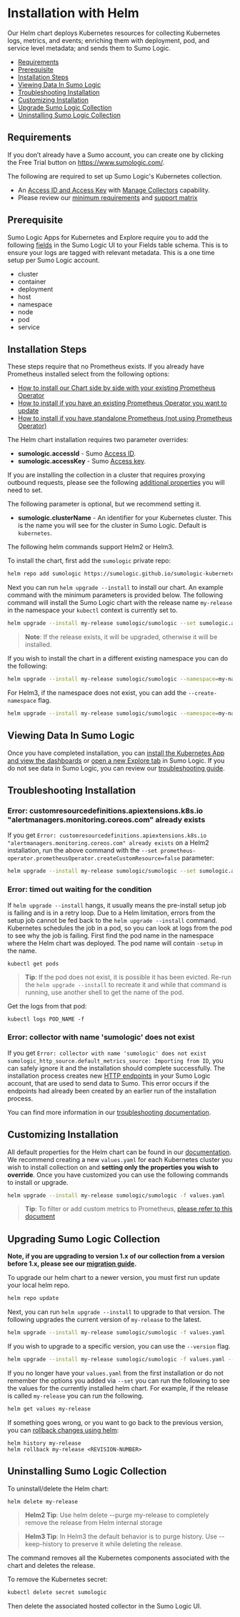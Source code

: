 # Installation with Helm

Our Helm chart deploys Kubernetes resources for collecting Kubernetes logs, metrics, and events; enriching them with deployment, pod, and service level metadata; and sends them to Sumo Logic.

<!-- TOC -->
- [Requirements](#requirements) 
- [Prerequisite](#prerequisite)
- [Installation Steps](#installation-steps) 
- [Viewing Data In Sumo Logic](#viewing-data-in-sumo-logic) 
- [Troubleshooting Installation](#troubleshooting-installation)
- [Customizing Installation](#customizing-installation)
- [Upgrade Sumo Logic Collection](#upgrading-sumo-logic-collection)
- [Uninstalling Sumo Logic Collection](#uninstalling-sumo-logic-collection) 

<!-- /TOC -->

## Requirements

If you don’t already have a Sumo account, you can create one by clicking the Free Trial button on https://www.sumologic.com/.

The following are required to set up Sumo Logic's Kubernetes collection.

  * An [Access ID and Access Key](https://help.sumologic.com/Manage/Security/Access-Keys) with [Manage Collectors](https://help.sumologic.com/Manage/Users-and-Roles/Manage-Roles/05-Role-Capabilities#data-management) capability.
  * Please review our [minimum requirements](../README.md#minimum-requirements) and [support matrix](../README.md#support-matrix)


## Prerequisite

Sumo Logic Apps for Kubernetes and Explore require you to add the following [fields](https://help.sumologic.com/Manage/Fields) in the Sumo Logic UI to your Fields table schema. This is to ensure your logs are tagged with relevant metadata. This is a one time setup per Sumo Logic account.
- cluster
- container
- deployment
- host
- namespace
- node
- pod
- service

## Installation Steps

These steps require that no Prometheus exists. If you already have Prometheus installed select from the following options:

- [How to install our Chart side by side with your existing Prometheus Operator](./SideBySidePrometheus.md)
- [How to install if you have an existing Prometheus Operator you want to update](./existingPrometheusDoc.md) 
- [How to install if you have standalone Prometheus (not using Prometheus Operator)](./standAlonePrometheus.md) 

The Helm chart installation requires two parameter overrides:
* __sumologic.accessId__ - Sumo [Access ID](https://help.sumologic.com/Manage/Security/Access-Keys).
* __sumologic.accessKey__ - Sumo [Access key](https://help.sumologic.com/Manage/Security/Access-Keys).

If you are installing the collection in a cluster that requires proxying outbound requests, please see the following [additional properties](./Installing_Behind_Proxy.md) you will need to set.

The following parameter is optional, but we recommend setting it.
* __sumologic.clusterName__ - An identifier for your Kubernetes cluster. This is the name you will see for the cluster in Sumo Logic. Default is `kubernetes`.

The following helm commands support Helm2 or Helm3.

To install the chart, first add the `sumologic` private repo:

```bash
helm repo add sumologic https://sumologic.github.io/sumologic-kubernetes-collection
```

Next you can run `helm upgrade --install` to install our chart. An example command with the minimum parameters is provided below. The following command will install the Sumo Logic chart with the release name `my-release` in the namespace your `kubectl` context is currently set to.

```bash
helm upgrade --install my-release sumologic/sumologic --set sumologic.accessId=<SUMO_ACCESS_ID> --set sumologic.accessKey=<SUMO_ACCESS_KEY>  --set sumologic.clusterName="<MY_CLUSTER_NAME>"
```
> **Note**: If the release exists, it will be upgraded, otherwise it will be installed.

If you wish to install the chart in a different existing namespace you can do the following:

```bash
helm upgrade --install my-release sumologic/sumologic --namespace=my-namespace --set sumologic.accessId=<SUMO_ACCESS_ID> --set sumologic.accessKey=<SUMO_ACCESS_KEY>  --set sumologic.clusterName="<MY_CLUSTER_NAME>"
```

For Helm3, if the namespace does not exist, you can add the `--create-namespace` flag.

```bash
helm upgrade --install my-release sumologic/sumologic --namespace=my-namespace --set sumologic.accessId=<SUMO_ACCESS_ID> --set sumologic.accessKey=<SUMO_ACCESS_KEY>  --set sumologic.clusterName="<MY_CLUSTER_NAME> --create-namespace"
```

## Viewing Data In Sumo Logic

Once you have completed installation, you can [install the Kubernetes App and view the dashboards](https://help.sumologic.com/07Sumo-Logic-Apps/10Containers_and_Orchestration/Kubernetes/Install_the_Kubernetes_App_and_view_the_Dashboards) or [open a new Explore tab](https://help.sumologic.com/Solutions/Kubernetes_Solution/05Navigate_your_Kubernetes_environment) in Sumo Logic. If you do not see data in Sumo Logic, you can review our [troubleshooting guide](./Troubleshoot_Collection.md).

## Troubleshooting Installation

### Error: customresourcedefinitions.apiextensions.k8s.io "alertmanagers.monitoring.coreos.com" already exists
If you get `Error: customresourcedefinitions.apiextensions.k8s.io "alertmanagers.monitoring.coreos.com" already exists` on a Helm2 installation, run the above command with the `--set prometheus-operator.prometheusOperator.createCustomResource=false` parameter:

```bash
helm upgrade --install my-release sumologic/sumologic --set sumologic.accessId=<SUMO_ACCESS_ID> --set sumologic.accessKey=<SUMO_ACCESS_KEY>  --set sumologic.clusterName="<MY_CLUSTER_NAME>" --set prometheus-operator.prometheusOperator.createCustomResource=false
```
### Error: timed out waiting for the condition
If `helm upgrade --install` hangs, it usually means the pre-install setup job is failing and is in a retry loop. Due to a Helm limitation, errors from the setup job cannot be fed back to the `helm upgrade --install` command. Kubernetes schedules the job in a pod, so you can look at logs from the pod to see why the job is failing. First find the pod name in the namespace where the Helm chart was deployed. The pod name will contain `-setup` in the name.

```sh
kubectl get pods
```
> **Tip**: If the pod does not exist, it is possible it has been evicted.  Re-run the `helm upgrade --install` to recreate it and while that command is running, use another shell to get the name of the pod.

Get the logs from that pod:
```
kubectl logs POD_NAME -f
```
### Error: collector with name 'sumologic' does not exist
If you get `Error: collector with name 'sumologic' does not exist
sumologic_http_source.default_metrics_source: Importing from ID`, you can safely ignore it and the installation should complete successfully. The installation process creates new [HTTP endpoints](https://help.sumologic.com/03Send-Data/Sources/02Sources-for-Hosted-Collectors/HTTP-Source) in your Sumo Logic account, that are used to send data to Sumo. This error occurs if the endpoints had already been created by an earlier run of the installation process.

You can find more information in our [troubleshooting documentation](Troubleshoot_Collection.md).

## Customizing Installation
All default properties for the Helm chart can be found in our [documentation](HelmChartConfiguration.md). We recommend creating a new `values.yaml` for each Kubernetes cluster you wish to install collection on and **setting only the properties you wish to override**. Once you have customized you can use the following commands to install or upgrade. 
  
```bash
helm upgrade --install my-release sumologic/sumologic -f values.yaml
```
> **Tip**: To filter or add custom metrics to Prometheus, [please refer to this document](additional_prometheus_configuration.md)

## Upgrading Sumo Logic Collection

**Note, if you are upgrading to version 1.x of our collection from a version before 1.x, please see our [migration guide](v1_migration_doc.md).**

To upgrade our helm chart to a newer version, you must first run update your local helm repo.

```bash
helm repo update
```

Next, you can run `helm upgrade --install` to upgrade to that version. The following upgrades the current version of `my-release` to the latest.

```bash
helm upgrade --install my-release sumologic/sumologic -f values.yaml
```

If you wish to upgrade to a specific version, you can use the `--version` flag.

```bash
helm upgrade --install my-release sumologic/sumologic -f values.yaml --version=1.0.0
```

If you no longer have your `values.yaml` from the first installation or do not remember the options you added via `--set` you can run the following to see the values for the currently installed helm chart. For example, if the release is called `my-release` you can run the following.

```bash
helm get values my-release
```

If something goes wrong, or you want to go back to the previous version,
you can [rollback changes using helm](https://helm.sh/docs/helm/helm_rollback/):

```
helm history my-release
helm rollback my-release <REVISION-NUMBER>
```

## Uninstalling Sumo Logic Collection

To uninstall/delete the Helm chart:

```bash
helm delete my-release
```
> **Helm2 Tip**: Use helm delete --purge my-release to completely remove the release from Helm internal storage

> **Helm3 Tip**: In Helm3 the default behavior is to purge history. Use --keep-history to preserve it while deleting the release.

The command removes all the Kubernetes components associated with the chart and deletes the release.

To remove the Kubernetes secret:

```bash
kubectl delete secret sumologic
```

Then delete the associated hosted collector in the Sumo Logic UI.

